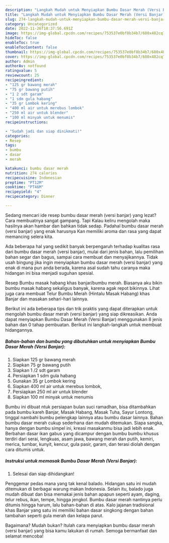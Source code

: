 ```yaml
---
description: "Langkah Mudah untuk Menyiapkan Bumbu Dasar Merah (Versi Banjar) yang Bikin Ngiler "
title: "Langkah Mudah untuk Menyiapkan Bumbu Dasar Merah (Versi Banjar) yang Bikin Ngiler "
slug: 274-langkah-mudah-untuk-menyiapkan-bumbu-dasar-merah-versi-banjar-yang-bikin-ngiler
category: Uncategorized
date: 2022-11-26T18:37:56.691Z
image: https://img-global.cpcdn.com/recipes/753537e0bf8b34b7/680x482cq70/bumbu-dasar-merah-versi-banjar-foto-resep-utama.jpg
hideToc: false
enableToc: true
enableTocContent: false
thumbnail: https://img-global.cpcdn.com/recipes/753537e0bf8b34b7/680x482cq70/bumbu-dasar-merah-versi-banjar-foto-resep-utama.jpg
cover: https://img-global.cpcdn.com/recipes/753537e0bf8b34b7/680x482cq70/bumbu-dasar-merah-versi-banjar-foto-resep-utama.jpg
author: Admin
authorAv: notfound
ratingvalue: 5
reviewcount: 25
recipeingredient:
- "125 gr bawang merah"
- "75 gr bawang putih"
- "1 2 sdt garam"
- "1 sdm gula habang"
- "35 gr Lombok kering"
- "400 ml air untuk merebus lombok"
- "250 ml air untuk blender"
- "100 ml minyak untuk menumis"
recipeinstructions:

- "Sudah jadi dan siap dinikmati!"
categories:
- Resep
tags:
- bumbu
- dasar
- merah

katakunci: bumbu dasar merah 
nutrition: 274 calories
recipecuisine: Indonesian
preptime: "PT12M"
cooktime: "PT46M"
recipeyield: "4"
recipecategory: Dinner

---
```



Sedang mencari ide resep bumbu dasar merah (versi banjar) yang lezat? Cara membuatnya sangat gampang. Tapi Kalau keliru mengolah maka hasilnya akan hambar dan bahkan tidak sedap. Padahal bumbu dasar merah (versi banjar) yang enak harusnya Kan memiliki aroma dan rasa yang dapat memancing selera kita.


Ada beberapa hal yang sedikit banyak berpengaruh terhadap kualitas rasa dari bumbu dasar merah (versi banjar), mulai dari jenis bahan, lalu pemilihan bahan segar dan bagus, sampai cara membuat dan menyajikannya. Tidak usah bingung jika ingin menyiapkan bumbu dasar merah (versi banjar) yang enak di mana pun anda berada, karena asal sudah tahu caranya maka hidangan ini bisa menjadi suguhan spesial.

Resep Bumbu masak habang khas banjar/bumbu merah. Biasanya aku bikin bumbu masak habang sekaligus banyak, karena agak repot bikinnya. Lihat juga cara membuat Telur Bumbu Merah (Hintalu Masak Habang) khas Banjar dan masakan sehari-hari lainnya.


Berikut ini ada beberapa tips dan trik praktis yang dapat diterapkan untuk mengolah bumbu dasar merah (versi banjar) yang siap dikreasikan. Anda dapat menyiapkan Bumbu Dasar Merah (Versi Banjar) menggunakan 8 jenis bahan dan 0 tahap pembuatan. Berikut ini langkah-langkah untuk membuat hidangannya.

<!--inarticleads1-->

##### Bahan-bahan dan bumbu yang dibutuhkan untuk menyiapkan Bumbu Dasar Merah (Versi Banjar):

1. Siapkan 125 gr bawang merah
1. Siapkan 75 gr bawang putih
1. Siapkan 1 /2 sdt garam
1. Persiapkan 1 sdm gula habang
1. Gunakan 35 gr Lombok kering
1. Siapkan 400 ml air untuk merebus lombok,
1. Persiapkan 250 ml air untuk blender
1. Siapkan 100 ml minyak untuk menumis


Bumbu ini dibuat ntuk persiapan bulan suci ramadhan, bisa ditambahkan pada bumbu kareh Banjar, Masak Habang, Masak Tuha, Sayur Lontong, tinggal nambahi bumbu pelengkap lainnya atau bumbu dasar lainnya. Bahan bumbu dasar merah cukup sederhana dan mudah ditemukan. Siapa sangka, hanya dengan bumbu simpel ini, kreasi masakanmu bisa jadi lebih enak. Berbahan dasar ikan gabus yang dicampur dengan bumbu bumbu khusus terdiri dari serai, lengkuas, asam jawa, bawang merah dan putih, kemiri, merica, tumbar, kunyit, kencur, gula pasir, garam, dan terasi diolah dengan cara ditumis untuk. 

<!--inarticleads2-->

##### Instruksi untuk memasak Bumbu Dasar Merah (Versi Banjar):


1. Selesai dan siap dihidangkan!

Penggemar pedas mana yang tak kenal balado. Hidangan satu ini mudah ditemukan di berbagai warung makan Indonesia. Selain itu, balado juga mudah dibuat dan bisa memakai jenis bahan apapun seperti ayam, daging, telur rebus, ikan, tempe, hingga jengkol. Bumbu dasar merah nantinya perlu ditumis hingga harum, lalu bahan-bahan di atas. Kalo jajanan tradisional khas Banjar yang satu ini memiliki bahan dasar singkong dengan bahan tambahan seperti gula merah dan kelapa parut. 

Bagaimana? Mudah bukan? Itulah cara menyiapkan bumbu dasar merah (versi banjar) yang bisa kamu lakukan di rumah. Semoga bermanfaat dan selamat mencoba!
